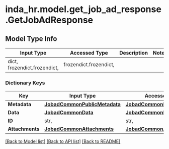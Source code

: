 # inda_hr.model.get_job_ad_response.GetJobAdResponse

## Model Type Info
Input Type | Accessed Type | Description | Notes
------------ | ------------- | ------------- | -------------
dict, frozendict.frozendict,  | frozendict.frozendict,  |  | 

### Dictionary Keys
Key | Input Type | Accessed Type | Description | Notes
------------ | ------------- | ------------- | ------------- | -------------
**Metadata** | [**JobadCommonPublicMetadata**](JobadCommonPublicMetadata.md) | [**JobadCommonPublicMetadata**](JobadCommonPublicMetadata.md) |  | 
**Data** | [**JobadCommonData**](JobadCommonData.md) | [**JobadCommonData**](JobadCommonData.md) |  | 
**ID** | str,  | str,  |  | 
**Attachments** | [**JobadCommonAttachments**](JobadCommonAttachments.md) | [**JobadCommonAttachments**](JobadCommonAttachments.md) |  | 

[[Back to Model list]](../../README.md#documentation-for-models) [[Back to API list]](../../README.md#documentation-for-api-endpoints) [[Back to README]](../../README.md)

